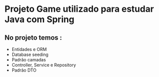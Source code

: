 # Projeto Game utilizado para estudar Java com Spring
## No projeto temos :

* Entidades e ORM
* Database seeding
* Padrão camadas
* Controller, Service e Repository
* Padrão DTO

